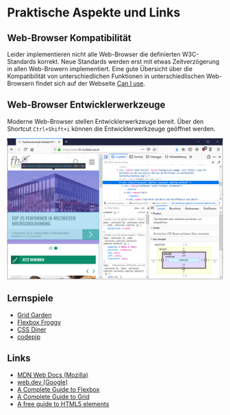 # Praktische Aspekte und Links

## Web-Browser Kompatibilität

Leider implementieren nicht alle Web-Browser die definierten W3C-Standards korrekt. Neue Standards werden erst mit etwas Zeitverzögerung in allen Web-Browern implementiert. Eine gute Übersicht über die Kompatibilität von unterschiedlichen Funktionen in unterschiedlischen Web-Browsern findet sich auf der Webseite [Can I use](https://caniuse.com/).

## Web-Browser Entwicklerwerkzeuge

Moderne Web-Browser stellen Entwicklerwerkzeuge bereit. Über den Shortcut `Ctrl+Shift+i` können die Entwicklerwerkzeuge geöffnet werden.

![Entwicklerwerkzeuge](../images/015-developer-tools.png "Entwicklerwerkzeuge")

## Lernspiele

 - [Grid Garden](http://cssgridgarden.com/)
 - [Flexbox Froggy](https://flexboxfroggy.com/)
 - [CSS Diner](https://flukeout.github.io/)
 - [codepip](https://codepip.com)

## Links

 - [MDN Web Docs (Mozilla)](https://developer.mozilla.org/en-US/docs/Web)
 - [web.dev (Google)](https://web.dev/)
 - [A Complete Guide to Flexbox](https://css-tricks.com/snippets/css/a-guide-to-flexbox/)
 - [A Complete Guide to Grid](https://css-tricks.com/snippets/css/complete-guide-grid/)
 - [A free guide to HTML5 <head> elements](https://htmlhead.dev/)
